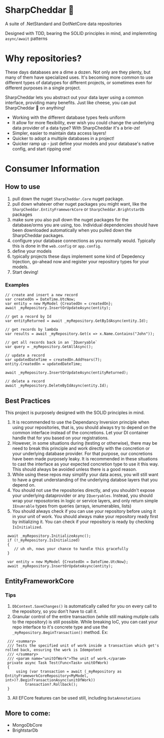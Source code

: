 ﻿# SharpCheddar 🧀
A suite of .NetStandard and DotNetCore data repositories

Designed with TDD, bearing the SOLID principles in mind, and implemnting `async/await` patterns

# Why repositories?
These days databases are a dime a dozen. Not only are they plenty, but many of them
have specialized uses. It's becoming more common to use different types of datatypes
for different projects, or sometimes even for different purposes in a single project. 

SharpCheddar lets you abstract out your data layer using a common interface, providing many benefits. Just like cheese, you can put SharpCheddar 🧀 on anything!

- Working with the different database types feels uniform
- It allow for more flexibility, ever wish you could change the underlying data provider of a data type? With SharpCheddar it's a brie-ze!
- Simpler, easier to maintain data access layers!
- Quicker to adopt a multiple databases in a project! 
- Quicker ramp up - just define your models and your database's native config, and start ripping one!

# Consumer Information

## How to use
1) pull down the nuget `SharpCheddar.Core` nuget package. 
2) pull down whatever other nuget packages you might want, like the `SharpCheddar.EntityFrameworkCore` or `SharpCheddar.BrightstarDb` packages
3) make sure you also pull down the nuget packages for the database/orms you are using, too. Individual dependencies should have been downloaded automatically when you pulled down the SharpCheddar packages. 
4) configure your database connections as you normally would. Typically this is done in the `web.config` or `app.config`.
5) define your models
6) typically projects these days implement some kind of Depedency Injection, go-ahead now and register your repository types for your models. 
7) Start deving! 

### Examples
```
// create and insert a new record
var createdOn = DateTime.UtcNow;
var entity = new MyModel {CreatedOn = createdOn};
await _myRepository.InsertOrUpdateAsync(entity);

// get a record by Id
var entityReturned = await _myRepository.GetByIdAsync(entity.Id);

// get records by lambda
var results = await _myRepository.Get(x => x.Name.Contains("John"));

// get all records back in an `IQueryable`
var query = _myRepository.GetAllAsync();

// update a record 
var updatedDateTime = createdOn.AddYears(7);
entity.CreatedOn = updatedDateTime;

await _myRepository.InsertOrUpdateAsync(entityReturned);

// delete a record
await _myRepository.DeleteByIdAsync(entity.Id);
```


## Best Practices
This project is purposely designed with the SOLID principles in mind.

1) It is recommended to use the Dependancy Inversion principle when using your repositories, that is, you should always try to depend on the common interface instead of the concretions. Let your DI container handle that for you based on your registrations. 
2) However, in some situations during (testing or otherwise), there may be need to break this principle and work directly with the concretion or your underlying database provider. For that purpose, our concretions have been made purposely leaky. It is recommended in these situations to cast the interface as your expected concretion type to use it this way. This should always be avoided unless there is a good reason. 
3) While using these repos may simplify your data acess, you will still want to have a great understanding of the underlying databse layers that you depend on. 
4) You should not use the repositories directly, and you shouldn't expose your underlying dataprovider or any `IQueryables`. Instead, you should wrap your reposotories in logic or service layers, and only return simple `IEnumrable` types from queries (arrays, ienumerables, lists)
5) You should always check if you can use your repository before using it in your unit of work. You should always make your repository ready first by initializing it. You can check if your repository is ready by checking `IsInitialized`.
```
 await _myRepository.InitializeAsync();
 if (!_myRepository.IsInitialized)
 {
    // uh oh, nows your chance to handle this gracefully
 }

 var entity = new MyModel {CreatedOn = DateTime.UtcNow};
 await _myRepository.InsertOrUpdateAsync(entity);
```

## EntityFrameworkCore

### Tips
1) `DbContext.SaveChanges()` is automatically called for you on every call to the repository, so you don't have to call it. 
2) Granular control of the entire transaction (while still making mutiple calls to the repository) is still possible. While breaking IoC, you can cast your repo interface to it's concrete type and use the `_myRepository.BeginTransaction()` method. Ex:
```
 /// <summary>
 /// Tests the specified unit of work inside a transaction which get's rolled back, ensuring the work is Idempotent
 /// </summary>
 /// <param name="unitOfWork">The unit of work.</param>
 private async Task Test(Func<Task> unitOfWork)
 {
     using (var transaction = await (_myRepository as EntityFrameworkCoreRepository<MyModel, int>)?.BeginTransactionAsync(unitOfWork))
         transaction?.Rollback();
 }
```
3) All EFCore features can be used still, including `DataAnnotations`

## More to come:
- MongoDbCore
- BrightstarDb